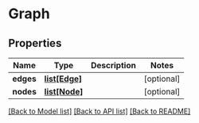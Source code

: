 # Graph

## Properties
Name | Type | Description | Notes
------------ | ------------- | ------------- | -------------
**edges** | [**list[Edge]**](Edge.md) |  | [optional] 
**nodes** | [**list[Node]**](Node.md) |  | [optional] 

[[Back to Model list]](../README.md#documentation-for-models) [[Back to API list]](../README.md#documentation-for-api-endpoints) [[Back to README]](../README.md)

